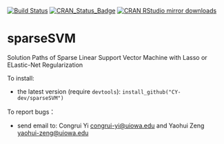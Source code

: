 [![Build Status](https://travis-ci.org/CY-dev/sparseSVM.svg?branch=master)](https://travis-ci.org/CY-dev/sparseSVM)
[![CRAN_Status_Badge](http://www.r-pkg.org/badges/version/sparseSVM)](https://CRAN.R-project.org/package=sparseSVM)
[![CRAN RStudio mirror downloads](http://cranlogs.r-pkg.org/badges/grand-total/sparseSVM)](http://www.r-pkg.org/pkg/sparseSVM)

# sparseSVM
Solution Paths of Sparse Linear Support Vector Machine with Lasso or ELastic-Net Regularization

To install:
* the latest version (require `devtools`): `install_github("CY-dev/sparseSVM")`

To report bugs：
* send email to: Congrui Yi <congrui-yi@uiowa.edu> and Yaohui Zeng <yaohui-zeng@uiowa.edu>
